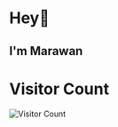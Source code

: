 # Hey👋
## I'm Marawan 
# Visitor Count 
![Visitor Count](https://profile-counter.glitch.me/Marawan6/count.svg)



